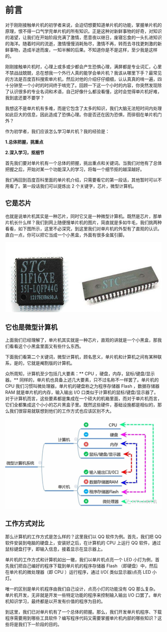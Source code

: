 # 前言

对于刚刚接触单片机的初学者来说，会迫切想要知道单片机的功能，掌握单片机的原理，恨不得一口气学完单片机的所有知识。正是这种对新鲜事物的好奇，对知识的渴望，让我们在开始阶段充满了激情，愿意夜以继日，废寝忘食的一头扎进知识的海洋。随着时间的流逝，激情慢慢消耗殆尽，激情不再，转而去寻找更刺激的新鲜事物，造成半途而废，一知半解的后果。不知道你是不是这样，至少我是这样的。

刚刚接触单片机时，心理上或多或少都会产生恐惧心理，满屏都是专业词汇，心里不禁战战兢兢，总在想我一个外行人真的能学会单片机？我该从哪里下手？最常见的方法是百度百科搜索单片机，然后对他的介绍仔仔细细，认认真真的啃一遍，四十分钟至一个小时的时间终于啃完了。回顾一下这一个小时的内容，你突然发现除了认识很多的专业名词和术语，自己好像什么都没看懂，这时会觉得单片机好难，我到底还要不要学？

我想这不是单片机有多难，而是它包含了太多的知识，我们大脑无法短时间内处理如此巨大的信息，因此造成了恐惧心理。你是否还在因为恐惧，而徘徊在单片机门外？

作为初学者，我们应该怎么学习单片机？我的经验是：

**1.总体把握，挑重点**

**2.深入学习，抠细节**

首先我们要对单片机有一个总体的把握，挑出重点和关键词。当我们对他有了总体把握之后，开始对某一个功能深入的学习，将每一个细节抠的越深越好。

我们再回到百度百科里面的单片机介绍，只需要看它的第一段话，其他暂时可以不用看了。第一段话我们可以提炼出 2 个关键字，芯片，微型计算机。

## 它是芯片

也就是说单片机其实是一种芯片，同时它又是一种微型计算机。既然是芯片，那单片机长什么样？我们到网上随便搜单片机的图片，简直就是多如牛毛，我们挑两种看看，如下图所示，这里不必深究，到这里我们对单片机的外型有了直观的认识。直白一点，你可以把它当成一个小黑盒，外面有很多金属引脚。

![](../media/image3.jpeg)

## 它也是微型计算机

上面我们已经理解了，单片机其实就是一种芯片，直观的讲就是一个小黑盒，那我们看看这个小黑盒里面又有些什么东西。

下面我们看第二个关键词，微型计算机，顾名思义，单片机和计算机之间有某种联系，是的，它就是阉割版的计算机。

众所周知，计算机至少包括几大要素：** CPU ，硬盘，内存，鼠标/键盘/显示器。** 同样的，单片机也具备上述几大要素，只不过名称不一样罢了。单片机的 CPU 我们习惯叫微处理器，单片机的硬盘称之为程序存储器 Flash ，数据存储器
RAM 就是单片机的内存，输入输出 I/O
口类似于计算机的鼠标/键盘/显示器了。对于计算机而言，这些要素都是集成在一个硕大的机箱里面，而对于单片机而言，它们全都集成这个小小的芯片黑盒子里。既然这些硬件，基础设施都是相似的，那么我们很容易就联想到他们的工作方式也应该区别不大。

![](../media/image4.jpeg)

## 工作方式对比

那么计算机的工作方式是怎么样的？这里我们以 QQ 软件为例。首先，我们把 QQ 软件安装到电脑的硬盘上，安装好之后，在计算机的 CPU 上运行 QQ 软件，通过鼠标键盘打字，即输入信息，接着显示在显示器上。

单片机的工作方式和计算机如出一辙，我们以单片机点亮一个 LED 小灯为例，首先我们把自己编好的程序下载到单片机的程序存储器 Flash （即硬盘）中，然后在单片机的微处理器（即 CPU ）运行程序，通过 I/O( 类似显示器)点亮 LED
小灯。

唯一的区别是单片机程序由我们自己设计，点亮小灯的功能没有 QQ 那么复杂。单片机开发，无非就是开发一些特定功能的程序来控制输入输出 I/O 口罢了。单片机知识学习，最终都是以开发有价值的程序为目的。

到这里，我们已对单片机有了一个总体的把握。那么，我们开发单片机程序、下载程序需要用到哪些工具软件？编写程序代码又需要掌握单片机内部的哪些知识？这些将是我们下一阶段的目的。
